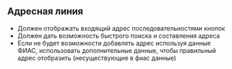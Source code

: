 ## Адресная линия
- Должен отображать входящий адрес последовательностями кнопок
- Должен дать возможность быстрого поиска и составления адреса
- Если не будет возможности добавлять адрес используя данные ФИАС, использовать дополнительные данные, чтобы правильный  адрес отобразить (несуществующие в фиас данные) 